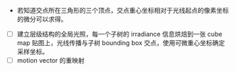 - 若知道交点所在三角形的三个顶点，交点重心坐标相对于光线起点的像素坐标的微分可以求得。





- [ ] 建立层级结构的全局光照，每一个子树的 irradiance 信息烘焙到一张 cube map 贴图上，光线传播与子树 bounding box 交点，使用可微重心坐标确定采样坐标。
- [ ] motion vector 的重映射